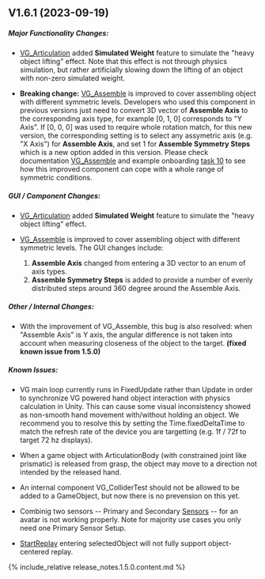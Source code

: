 <!-- (Template)
## Vxx.xx.xx-rcx (xxxx-xx-xx)

##### Major Functionality Changes:
* 

##### GUI / Component Changes:
* 

##### API Changes:
* 

##### Other / Internal Changes:
*

##### Update to VG Core library:
* 

##### Known Issues:
*
-->

## V1.6.1 (2023-09-19)

##### Major Functionality Changes:

 * [VG_Articulation](unity_component_vgarticulation.1.6.0.html) added **Simulated Weight** feature to simulate the "heavy object lifting" effect. Note that this effect is not through physics simulation, but rather artificially slowing down the lifting of an object with non-zero simulated weight. 

 * **Breaking change:** [VG_Assemble](unity_component_vgassemble.1.6.1.html) is improved to cover assembling object with different symmetric levels. Developers who used this component in previous versions just need to convert 3D vector of **Assemble Axis** to the corresponding axis type, for example [0, 1, 0] corresponds to "Y Axis".
If [0, 0, 0] was used to require whole rotation match, for this new version, the corresponding setting is to select any assymetric axis (e.g. "X Axis") for **Assemble Axis**, and set 1 for **Assemble Symmetry Steps** which is a new option added in this version. 
Please check documentation [VG_Assemble](unity_component_vgassemble.1.6.1.html) and example onboarding [task 10](unity_vgonboarding_task10.1.6.1.html) to see how this improved component can cope with a whole range of symmetric conditions.

##### GUI / Component Changes:

 * [VG_Articulation](unity_component_vgarticulation.1.6.0.html) added **Simulated Weight** feature to simulate the "heavy object lifting" effect.

 * [VG_Assemble](unity_component_vgassemble.1.6.1.html) is improved to cover assembling object with different symmetric levels. The GUI changes include:
    1. **Assemble Axis** changed from entering a 3D vector to an enum of axis types. 
    2. **Assemble Symmetry Steps** is added to provide a number of evenly distributed steps around 360 degree around the Assemble Axis. 

##### Other / Internal Changes:

 * With the improvement of VG_Assemble, this bug is also resolved: when "Assemble Axis" is Y axis, the angular difference is not taken into account when measuring closeness of the object to the target. **(fixed known issue from 1.5.0)**


##### Known Issues:

* VG main loop currently runs in FixedUpdate rather than Update in order to synchronize VG powered hand object interaction with physics calculation in Unity. This can cause some visual inconsistency showed as non-smooth hand movement with/without holding an object. We recommend you to resolve this by setting the Time.fixedDeltaTime to match the refresh rate of the device you are targetting (e.g. 1f / 72f to target 72 hz displays). 

* When a game object with ArticulationBody (with constrained joint like prismatic) is released from grasp, the object may move to a direction not intended by the released hand.

* An internal component VG_ColliderTest should not be allowed to be added to a GameObject, but now there is no prevension on this yet.

* Combinig two sensors -- Primary and Secondary [Sensors](unity_component_myvirtualgrasp.1.4.0.html#sensors) -- for an avatar is not working properly. Note for majority use cases you only need one Primary Sensor Setup. 

* [StartReplay](virtualgrasp_unityapi.1.4.0.html#vg_controllerstartreplay) entering selectedObject will not fully support object-centered replay.


{% include_relative release_notes.1.5.0.content.md %}